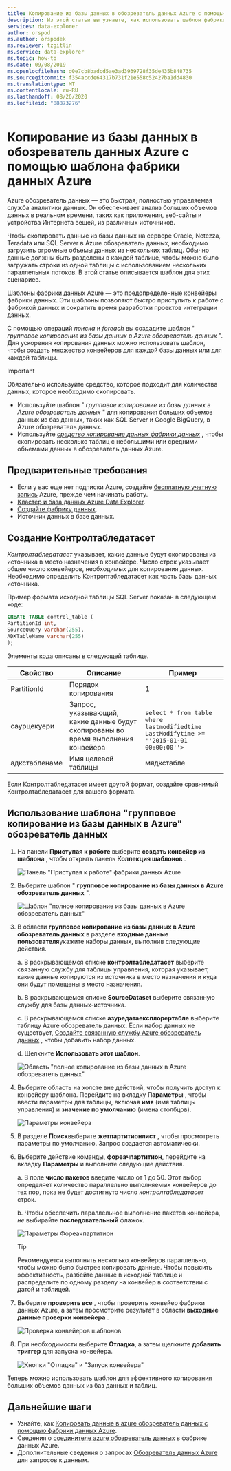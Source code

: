 ```yaml
---
title: Копирование из базы данных в обозреватель данных Azure с помощью шаблона фабрики данных Azure
description: Из этой статьи вы узнаете, как использовать шаблон фабрики данных Azure для копирования из базы данных в Azure обозреватель данных
services: data-explorer
author: orspod
ms.author: orspodek
ms.reviewer: tzgitlin
ms.service: data-explorer
ms.topic: how-to
ms.date: 09/08/2019
ms.openlocfilehash: d0e7cb8badcd5ae3ad3939728f35de435b848735
ms.sourcegitcommit: f354accde64317b731f21e558c52427ba1dd4830
ms.translationtype: MT
ms.contentlocale: ru-RU
ms.lasthandoff: 08/26/2020
ms.locfileid: "88873276"
---
```

# <a name="copy-in-bulk-from-a-database-to-azure-data-explorer-by-using-the-azure-data-factory-template"></a>Копирование из базы данных в обозреватель данных Azure с помощью шаблона фабрики данных Azure 

Azure обозреватель данных — это быстрая, полностью управляемая служба аналитики данных. Он обеспечивает анализ больших объемов данных в реальном времени, таких как приложения, веб-сайты и устройства Интернета вещей, из различных источников. 

Чтобы скопировать данные из базы данных на сервере Oracle, Netezza, Teradata или SQL Server в Azure обозреватель данных, необходимо загрузить огромные объемы данных из нескольких таблиц. Обычно данные должны быть разделены в каждой таблице, чтобы можно было загружать строки из одной таблицы с использованием нескольких параллельных потоков. В этой статье описывается шаблон для этих сценариев.

[Шаблоны фабрики данных Azure](/azure/data-factory/solution-templates-introduction) — это предопределенные конвейеры фабрики данных. Эти шаблоны позволяют быстро приступить к работе с фабрикой данных и сократить время разработки проектов интеграции данных. 

С помощью операций *поиска* и *foreach* вы создадите шаблон " *групповое копирование из базы данных в Azure обозреватель данных* ". Для ускорения копирования данных можно использовать шаблон, чтобы создать множество конвейеров для каждой базы данных или для каждой таблицы. 

> [!IMPORTANT]
> Обязательно используйте средство, которое подходит для количества данных, которое необходимо скопировать.
> * Используйте шаблон " *групповое копирование из базы данных в Azure обозреватель данных* " для копирования больших объемов данных из баз данных, таких как SQL Server и Google BigQuery, в Azure обозреватель данных. 
> * Используйте [*средство копирование данных фабрики данных*](data-factory-load-data.md) , чтобы скопировать несколько таблиц с небольшими или средними объемами данных в обозреватель данных Azure. 

## <a name="prerequisites"></a>Предварительные требования

* Если у вас еще нет подписки Azure, создайте [бесплатную учетную запись](https://azure.microsoft.com/free/) Azure, прежде чем начинать работу.
* [Кластер и база данных Azure Data Explorer](create-cluster-database-portal.md).
* [Создайте фабрику данных](data-factory-load-data.md#create-a-data-factory).
* Источник данных в базе данных.

## <a name="create-controltabledataset"></a>Создание Контролтабледатасет

*Контролтабледатасет* указывает, какие данные будут скопированы из источника в место назначения в конвейере. Число строк указывает общее число конвейеров, необходимых для копирования данных. Необходимо определить Контролтабледатасет как часть базы данных источника.

Пример формата исходной таблицы SQL Server показан в следующем коде:
    
```sql   
CREATE TABLE control_table (
PartitionId int,
SourceQuery varchar(255),
ADXTableName varchar(255)
);
```

Элементы кода описаны в следующей таблице.

|Свойство  |Описание  | Пример
|---------|---------| ---------|
|PartitionId   |  Порядок копирования | 1  |  
|саурцекуери   |  Запрос, указывающий, какие данные будут скопированы во время выполнения конвейера | <br>`select * from table where lastmodifiedtime  LastModifytime >= ''2015-01-01 00:00:00''>` </br>    
|адкстабленаме  |  Имя целевой таблицы | мядкстабле       |  

Если Контролтабледатасет имеет другой формат, создайте сравнимый Контролтабледатасет для вашего формата.

## <a name="use-the-bulk-copy-from-database-to-azure-data-explorer-template"></a>Использование шаблона "групповое копирование из базы данных в Azure" обозреватель данных

1. На панели **Приступая к работе** выберите **создать конвейер из шаблона** , чтобы открыть панель **Коллекция шаблонов** .

    ![Панель "Приступая к работе" фабрики данных Azure](media/data-factory-template/adf-get-started.png)

1. Выберите шаблон " **групповое копирование из базы данных в Azure обозреватель данных** ".
 
    ![Шаблон "полное копирование из базы данных в Azure обозреватель данных"](media/data-factory-template/pipeline-from-template.png)

1.  В области **групповое копирование из базы данных в Azure обозреватель данных** в разделе **входные данные пользователя**укажите наборы данных, выполнив следующие действия. 

    а. В раскрывающемся списке **контролтабледатасет** выберите связанную службу для таблицы управления, которая указывает, какие данные копируются из источника в место назначения и куда они будут помещены в место назначения. 

    b. В раскрывающемся списке **SourceDataset** выберите связанную службу для базы данных-источника. 

    c. В раскрывающемся списке **азуредатаексплорертабле** выберите таблицу Azure обозреватель данных. Если набор данных не существует, [Создайте связанную службу Azure обозреватель данных](data-factory-load-data.md#create-the-azure-data-explorer-linked-service) , чтобы добавить набор данных.

    d. Щелкните **Использовать этот шаблон**.

    ![Область "полное копирование из базы данных в Azure обозреватель данных"](media/data-factory-template/configure-bulk-copy-adx-template.png)

1. Выберите область на холсте вне действий, чтобы получить доступ к конвейеру шаблона. Перейдите на вкладку **Параметры** , чтобы ввести параметры для таблицы, включая **имя** (имя таблицы управления) и **значение по умолчанию** (имена столбцов).

    ![Параметры конвейера](media/data-factory-template/pipeline-parameters.png)

1.  В разделе **Поиск**выберите **жетпартитионлист** , чтобы просмотреть параметры по умолчанию. Запрос создается автоматически.
1.  Выберите действие команды, **фореачпартитион**, перейдите на вкладку **Параметры** и выполните следующие действия.

    а. В поле **число пакетов** введите число от 1 до 50. Этот выбор определяет количество параллельно выполняемых конвейеров до тех пор, пока не будет достигнуто число *контролтабледатасет* строк. 

    b. Чтобы обеспечить параллельное выполнение пакетов конвейера, *не* выбирайте **последовательный** флажок.

    ![Параметры Фореачпартитион](media/data-factory-template/foreach-partition-settings.png)

    > [!TIP]
    > Рекомендуется выполнять несколько конвейеров параллельно, чтобы можно было быстрее копировать данные. Чтобы повысить эффективность, разбейте данные в исходной таблице и распределите по одному разделу на конвейер в соответствии с датой и таблицей.

1. Выберите **проверить все** , чтобы проверить конвейер фабрики данных Azure, а затем просмотрите результат в области **выходные данные проверки конвейера** .

    ![Проверка конвейеров шаблонов](media/data-factory-template/validate-template-pipelines.png)

1. При необходимости выберите **Отладка**, а затем щелкните **добавить триггер** для запуска конвейера.

    ![Кнопки "Отладка" и "Запуск конвейера"](media/data-factory-template/trigger-run-of-pipeline.png)    

Теперь можно использовать шаблон для эффективного копирования больших объемов данных из баз данных и таблиц.

## <a name="next-steps"></a>Дальнейшие шаги

* Узнайте, как [Копировать данные в azure обозреватель данных с помощью фабрики данных Azure](data-factory-load-data.md).
* Сведения о [соединителе azure обозреватель данных](/azure/data-factory/connector-azure-data-explorer) в фабрике данных Azure.
* Дополнительные сведения о запросах [Обозреватель данных Azure](web-query-data.md) для запросов к данным.






